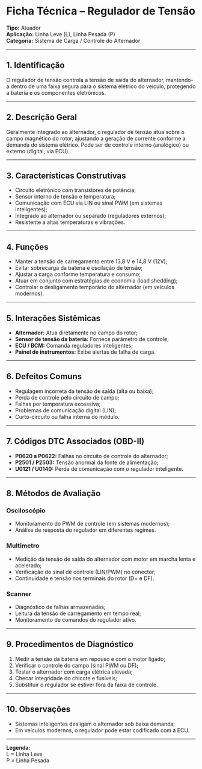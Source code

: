 # Ficha Técnica – Regulador de Tensão

**Tipo:** Atuador  
**Aplicação:** Linha Leve (L), Linha Pesada (P)  
**Categoria:** Sistema de Carga / Controle do Alternador

---

## 1. Identificação
O regulador de tensão controla a tensão de saída do alternador, mantendo-a dentro de uma faixa segura para o sistema elétrico do veículo, protegendo a bateria e os componentes eletrônicos.

---

## 2. Descrição Geral
Geralmente integrado ao alternador, o regulador de tensão atua sobre o campo magnético do rotor, ajustando a geração de corrente conforme a demanda do sistema elétrico. Pode ser de controle interno (analógico) ou externo (digital, via ECU).

---

## 3. Características Construtivas
- Circuito eletrônico com transistores de potência;
- Sensor interno de tensão e temperatura;
- Comunicação com ECU via LIN ou sinal PWM (em sistemas inteligentes);
- Integrado ao alternador ou separado (reguladores externos);
- Resistente a altas temperaturas e vibrações.

---

## 4. Funções
- Manter a tensão de carregamento entre 13,8 V e 14,8 V (12V);
- Evitar sobrecarga da bateria e oscilação de tensão;
- Ajustar a carga conforme temperatura e consumo;
- Atuar em conjunto com estratégias de economia (load shedding);
- Controlar o desligamento temporário do alternador (em veículos modernos).

---

## 5. Interações Sistêmicas
- **Alternador:** Atua diretamente no campo do rotor;
- **Sensor de tensão da bateria:** Fornece parâmetro de controle;
- **ECU / BCM:** Comanda reguladores inteligentes;
- **Painel de instrumentos:** Exibe alertas de falha de carga.

---

## 6. Defeitos Comuns
- Regulagem incorreta da tensão de saída (alta ou baixa);
- Perda de controle pelo circuito de campo;
- Falhas por temperatura excessiva;
- Problemas de comunicação digital (LIN);
- Curto-circuito ou falha interna do módulo.

---

## 7. Códigos DTC Associados (OBD-II)
- **P0620 a P0622:** Falhas no circuito de controle do alternador;
- **P2501 / P2503:** Tensão anormal da fonte de alimentação;
- **U0121 / U0140:** Perda de comunicação com o regulador inteligente.

---

## 8. Métodos de Avaliação

### Osciloscópio
- Monitoramento do PWM de controle (em sistemas modernos);
- Análise de resposta do regulador em diferentes regimes.

### Multímetro
- Medição da tensão de saída do alternador com motor em marcha lenta e acelerado;
- Verificação do sinal de controle (LIN/PWM) no conector;
- Continuidade e tensão nos terminais do rotor (D+ e DF).

### Scanner
- Diagnóstico de falhas armazenadas;
- Leitura da tensão de carregamento em tempo real;
- Monitoramento de comandos do regulador ativo.

---

## 9. Procedimentos de Diagnóstico
1. Medir a tensão da bateria em repouso e com o motor ligado;
2. Verificar o controle do campo (sinal PWM ou DF);
3. Testar o alternador com carga elétrica elevada;
4. Checar integridade do chicote e fusíveis;
5. Substituir o regulador se estiver fora da faixa de controle.

---

## 10. Observações
- Sistemas inteligentes desligam o alternador sob baixa demanda;
- Em veículos modernos, o regulador pode estar codificado com a ECU.

---

**Legenda:**  
L = Linha Leve  
P = Linha Pesada

